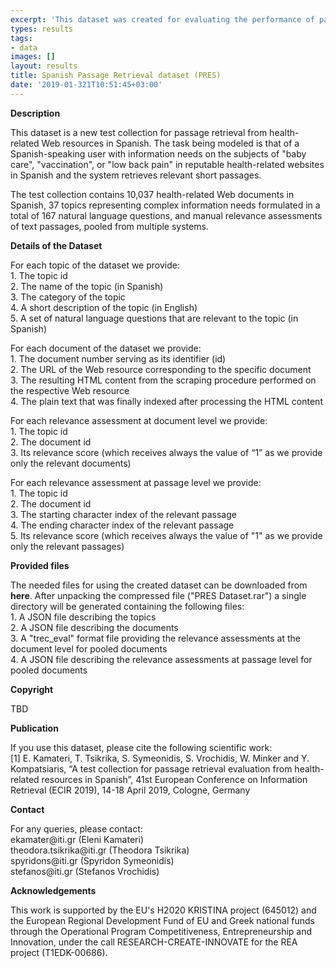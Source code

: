 ```yaml
---
excerpt: 'This dataset was created for evaluating the performance of passage retrieval'
types: results
tags:
- data
images: []
layout: results
title: Spanish Passage Retrieval dataset (PRES)
date: '2019-01-321T10:51:45+03:00'
---
```

<p><b>Description</b></p>
<p>This dataset is a new test collection for passage retrieval from health-related Web resources in Spanish. The task being modeled is that of a Spanish-speaking user with information needs on the subjects of "baby care", "vaccination", or "low back pain" in reputable health-related websites in Spanish and the system retrieves relevant short passages. </p>
</p>The test collection contains 10,037 health-related Web documents in Spanish, 37 topics representing complex information needs formulated in a total of 167 natural language questions, and manual relevance assessments of text passages, pooled from multiple systems. </p>
<p><b>Details of the Dataset</b></p>
<p>
For each topic of the dataset we provide:<br/>
1.	The topic id<br/>
2.	The name of the topic (in Spanish)<br/>
3.	The category of the topic<br/>
4.	A short description of the topic (in English)<br/>
5.	A set of natural language questions that are relevant to the topic (in Spanish)<br/>
</p>
<p>
For each document of the dataset we provide:<br/>
1.	The document number serving as its identifier (id)<br/>
2.	The URL of the Web resource corresponding to the specific document<br/>
3.	The resulting HTML content from the scraping procedure performed on the respective Web resource<br/>
4.	The plain text that was finally indexed after processing the HTML content<br/>
</p>
<p>
For each relevance assessment at document level we provide:<br/>
1.	The topic id<br/>
2.	The document id<br/>
3.	Its relevance score (which receives always the value of “1” as we provide only the relevant documents)<br/>
</p>
<p>
For each relevance assessment at passage level we provide: <br/>
1.	The topic id<br/>
2.	The document id<br/>
3.	The starting character index of the relevant passage<br/>
4.	The ending character index of the relevant passage<br/>
5.	Its relevance score (which receives always the value of "1" as we provide only the relevant passages)<br/>
</p>
<p><b>Provided files</b></p>
<p>
The needed files for using the created dataset can be downloaded from <b>here</b>. After unpacking the compressed file ("PRES Dataset.rar") a single directory will be generated containing the following files:
<br/>
1.	A JSON file describing the topics<br/>
2.	A JSON file describing the documents<br/>
3.	A "trec_eval" format file providing the relevance assessments at the document level for pooled documents<br/>
4.	A JSON file describing the relevance assessments at passage level for pooled documents<br/>
</p>
<p><b>Copyright</b></p>
<p>TBD</p>
<p><b>Publication</b></p>
<p>If you use this dataset, please cite the following scientific work:<br/>
[1] E. Kamateri, T. Tsikrika, S. Symeonidis, S. Vrochidis, W. Minker and Y. Kompatsiaris, “A test collection for passage retrieval evaluation from health-related resources in Spanish”, 41st European Conference on Information Retrieval (ECIR 2019), 14-18 April 2019, Cologne, Germany
</p>
<p><b>Contact</b></p>
<p>For any queries, please contact:<br/>
ekamater@iti.gr (Eleni Kamateri)<br/>
theodora.tsikrika@iti.gr (Theodora Tsikrika)<br/>
spyridons@iti.gr (Spyridon Symeonidis)<br/>
stefanos@iti.gr (Stefanos Vrochidis)<br/>
</p>
<p><b>Acknowledgements</b></p>
<p>This work is supported by the EU's H2020 KRISTINA project (645012) and the European Regional Development Fund of EU and Greek national funds through the Operational Program Competitiveness, Entrepreneurship and Innovation, under the call RESEARCH-CREATE-INNOVATE for the REA project (T1EDK-00686).</p>
